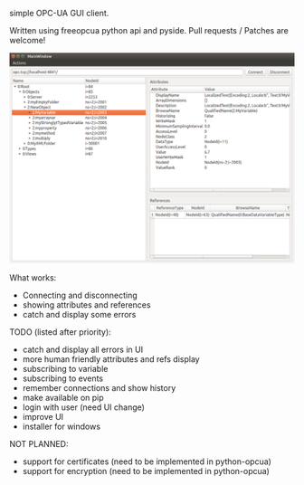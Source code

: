 simple OPC-UA GUI client.

Written using freeopcua python api and pyside. Pull requests / Patches are welcome!

![Screenshot](/screenshot.png?raw=true "Screenshot")

What works:
* Connecting and disconnecting
* showing attributes and references
* catch and display some errors

TODO (listed after priority):
* catch and display all errors in UI
* more human friendly attributes and refs display
* subscribing to variable
* subscribing to events
* remember connections and show history
* make available on pip
* login with user (need UI change)
* improve UI
* installer for windows

NOT PLANNED:
* support for certificates (need to be implemented in python-opcua)
* support for encryption (need to be implemented in python-opcua)



